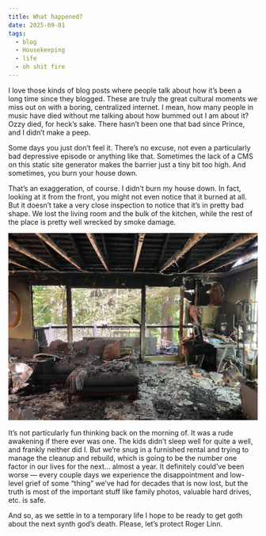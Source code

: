 ```yaml
---
title: What happened?
date: 2025-09-01
tags:
  - blog
  - Housekeeping
  - life
  - oh shit fire
---
```


I love those kinds of blog posts where people talk about how it’s been a long time since they blogged. These are truly the great cultural moments we miss out on with a boring, centralized internet. I mean, how many people in music have died without me talking about how bummed out I am about it? Ozzy died, for heck’s sake. There hasn’t been one that bad since Prince, and I didn’t make a peep.

Some days you just don’t feel it. There’s no excuse, not even a particularly bad depressive episode or anything like that. Sometimes the lack of a CMS on this static site generator makes the barrier just a tiny bit too high. And sometimes, you burn your house down.

That’s an exaggeration, of course. I didn’t burn my house down. In fact, looking at it from the front, you might not even notice that it burned at all. But it doesn’t take a very close inspection to notice that it’s in pretty bad shape. We lost the living room and the bulk of the kitchen, while the rest of the place is pretty well wrecked by smoke damage.

![The house, an after picture](/img/fahr.jpg)

It’s not particularly fun thinking back on the morning of. It was a rude awakening if there ever was one. The kids didn’t sleep well for quite a well, and frankly neither did I. But we’re snug in a furnished rental and trying to manage the cleanup and rebuild, which is going to be the number one factor in our lives for the next… almost a year. It definitely could’ve been worse — every couple days we experience the disappointment and low-level grief of some “thing” we’ve had for decades that is now lost, but the truth is most of the important stuff like family photos, valuable hard drives, etc. is safe. 

And so, as we settle in to a temporary life I hope to be ready to get goth about the next synth god’s death. Please, let’s protect Roger Linn.
